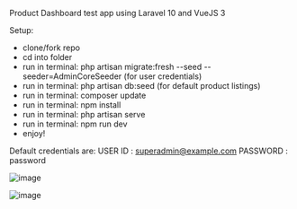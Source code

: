 Product Dashboard test app using Laravel 10 and VueJS 3

Setup:
- clone/fork repo
- cd into folder
- run in terminal: php artisan migrate:fresh --seed --seeder=AdminCoreSeeder (for user credentials)
- run in terminal: php artisan db:seed (for default product listings)
- run in terminal: composer update
- run in terminal: npm install
- run in terminal: php artisan serve
- run in terminal: npm run dev
- enjoy! 

Default credentials are: 
USER ID : superadmin@example.com
PASSWORD : password

![image](https://github.com/ltfij/product-dashboard/assets/11470019/dc055532-c5d4-4e36-81d8-91af7c69fe93)

![image](https://github.com/ltfij/product-dashboard/assets/11470019/79b4932c-c5cc-4013-8a3d-eb04e0e912e1)
